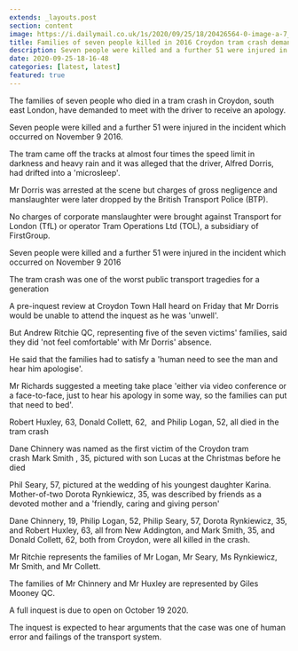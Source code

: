 ```yaml
---
extends: _layouts.post
section: content
image: https://i.dailymail.co.uk/1s/2020/09/25/18/20426564-0-image-a-7_1601053255291.jpg 
title: Families of seven people killed in 2016 Croydon tram crash demand in-person apology from driver 
description: Seven people were killed and a further 51 were injured in the incident in south east London which occurred on November 9 2016. 
date: 2020-09-25-18-16-48 
categories: [latest, latest] 
featured: true 
--- 
```

The families of seven people who died in a tram crash in Croydon, south east London, have demanded to meet with the driver to receive an apology.

Seven people were killed and a further 51 were injured in the incident which occurred on November 9 2016.

The tram came off the tracks at almost four times the speed limit in darkness and heavy rain and it was alleged that the driver, Alfred Dorris, had drifted into a 'microsleep'.

Mr Dorris was arrested at the scene but charges of gross negligence and manslaughter were later dropped by the British Transport Police (BTP).

No charges of corporate manslaughter were brought against Transport for London (TfL) or operator Tram Operations Ltd (TOL), a subsidiary of FirstGroup.

Seven people were killed and a further 51 were injured in the incident which occurred on November 9 2016

The tram crash was one of the worst public transport tragedies for a generation

A pre-inquest review at Croydon Town Hall heard on Friday that Mr Dorris would be unable to attend the inquest as he was 'unwell'.

But Andrew Ritchie QC, representing five of the seven victims' families, said they did 'not feel comfortable' with Mr Dorris' absence.

He said that the families had to satisfy a 'human need to see the man and hear him apologise'.

Mr Richards suggested a meeting take place 'either via video conference or a face-to-face, just to hear his apology in some way, so the families can put that need to bed'.

Robert Huxley, 63, Donald Collett, 62,  and Philip Logan, 52, all died in the tram crash

Dane Chinnery was named as the first victim of the Croydon tram crash Mark Smith , 35, pictured with son Lucas at the Christmas before he died

Phil Seary, 57, pictured at the wedding of his youngest daughter Karina. Mother-of-two Dorota Rynkiewicz, 35, was described by friends as a devoted mother and a 'friendly, caring and giving person'

Dane Chinnery, 19, Philip Logan, 52, Philip Seary, 57, Dorota Rynkiewicz, 35, and Robert Huxley, 63, all from New Addington, and Mark Smith, 35, and Donald Collett, 62, both from Croydon, were all killed in the crash.

Mr Ritchie represents the families of Mr Logan, Mr Seary, Ms Rynkiewicz, Mr Smith, and Mr Collett.

The families of Mr Chinnery and Mr Huxley are represented by Giles Mooney QC.

A full inquest is due to open on October 19 2020.

The inquest is expected to hear arguments that the case was one of human error and failings of the transport system.

